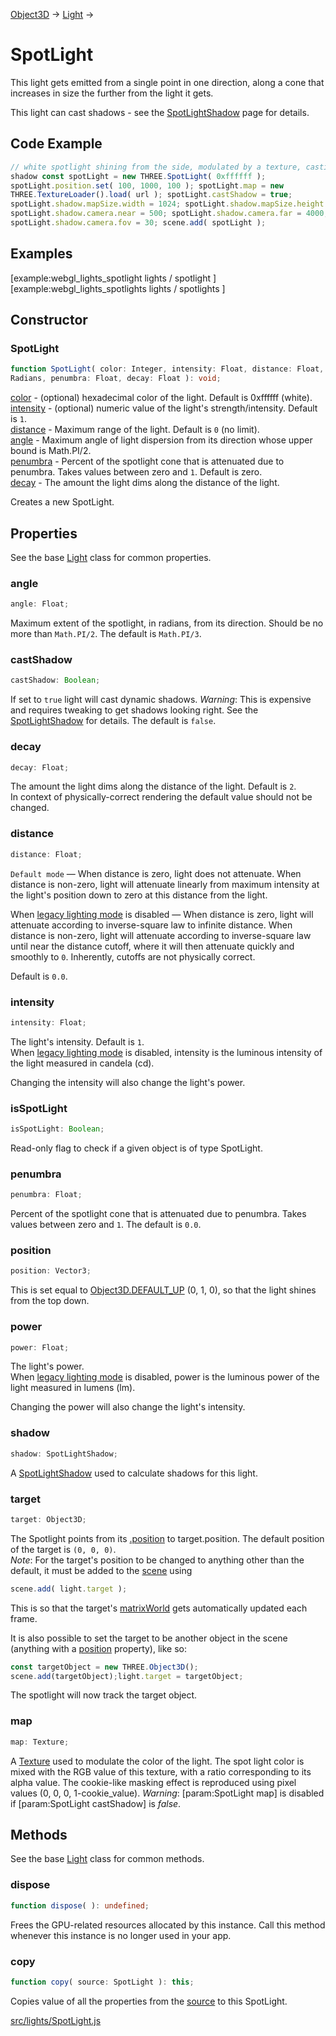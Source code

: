 [Object3D](en\core\Object3D.html) → [Light](en\lights\Light.html) →

# SpotLight

This light gets emitted from a single point in one direction, along a cone
that increases in size the further from the light it gets.  
  
This light can cast shadows - see the
[SpotLightShadow](en\lights\shadows\SpotLightShadow.html) page for details.

## Code Example

  
```ts  
// white spotlight shining from the side, modulated by a texture, casting a
shadow const spotLight = new THREE.SpotLight( 0xffffff );
spotLight.position.set( 100, 1000, 100 ); spotLight.map = new
THREE.TextureLoader().load( url ); spotLight.castShadow = true;
spotLight.shadow.mapSize.width = 1024; spotLight.shadow.mapSize.height = 1024;
spotLight.shadow.camera.near = 500; spotLight.shadow.camera.far = 4000;
spotLight.shadow.camera.fov = 30; scene.add( spotLight );  
```  

## Examples

[example:webgl_lights_spotlight lights / spotlight ]  
[example:webgl_lights_spotlights lights / spotlights ]

## Constructor

### SpotLight

  
  
```ts  
function SpotLight( color: Integer, intensity: Float, distance: Float, angle:
Radians, penumbra: Float, decay: Float ): void;  
```  

[color](#) - (optional) hexadecimal color of the light. Default is 0xffffff
(white).  
[intensity](#) - (optional) numeric value of the light's strength/intensity.
Default is `1`.  
[distance](#) - Maximum range of the light. Default is `0` (no limit).  
[angle](#) - Maximum angle of light dispersion from its direction whose upper
bound is Math.PI/2.  
[penumbra](#) - Percent of the spotlight cone that is attenuated due to
penumbra. Takes values between zero and `1`. Default is zero.  
[decay](#) - The amount the light dims along the distance of the light.  
  
Creates a new SpotLight.

## Properties

See the base [Light](en\lights\Light.html) class for common properties.

### angle

  
  
```ts  
angle: Float;  
```  

Maximum extent of the spotlight, in radians, from its direction. Should be no
more than `Math.PI/2`. The default is `Math.PI/3`.

### castShadow

  
  
```ts  
castShadow: Boolean;  
```  

If set to `true` light will cast dynamic shadows. *Warning*: This is expensive
and requires tweaking to get shadows looking right. See the
[SpotLightShadow](en\lights\shadows\SpotLightShadow.html) for details. The
default is `false`.

### decay

  
  
```ts  
decay: Float;  
```  

The amount the light dims along the distance of the light. Default is `2`.  
In context of physically-correct rendering the default value should not be
changed.

### distance

  
  
```ts  
distance: Float;  
```  

`Default mode` — When distance is zero, light does not attenuate. When
distance is non-zero, light will attenuate linearly from maximum intensity at
the light's position down to zero at this distance from the light.

When [legacy lighting mode](#) is disabled — When distance is zero, light will
attenuate according to inverse-square law to infinite distance. When distance
is non-zero, light will attenuate according to inverse-square law until near
the distance cutoff, where it will then attenuate quickly and smoothly to `0`.
Inherently, cutoffs are not physically correct.

Default is `0.0`.

### intensity

  
  
```ts  
intensity: Float;  
```  

The light's intensity. Default is `1`.  
When [legacy lighting mode](#) is disabled, intensity is the luminous
intensity of the light measured in candela (cd).  
  
Changing the intensity will also change the light's power.

### isSpotLight

  
  
```ts  
isSpotLight: Boolean;  
```  

Read-only flag to check if a given object is of type SpotLight.

### penumbra

  
  
```ts  
penumbra: Float;  
```  

Percent of the spotlight cone that is attenuated due to penumbra. Takes values
between zero and `1`. The default is `0.0`.

### position

  
  
```ts  
position: Vector3;  
```  

This is set equal to [Object3D.DEFAULT_UP](#) (0, 1, 0), so that the light
shines from the top down.

### power

  
  
```ts  
power: Float;  
```  

The light's power.  
When [legacy lighting mode](#) is disabled, power is the luminous power of the
light measured in lumens (lm).  
  
Changing the power will also change the light's intensity.

### shadow

  
  
```ts  
shadow: SpotLightShadow;  
```  

A [SpotLightShadow](en\lights\shadows\SpotLightShadow.html) used to calculate
shadows for this light.

### target

  
  
```ts  
target: Object3D;  
```  

The Spotlight points from its [.position](#position) to target.position. The
default position of the target is `(0, 0, 0)`.  
*Note*: For the target's position to be changed to anything other than the default, it must be added to the [scene](en\scenes\Scene.html) using  
```ts  
scene.add( light.target );  
```  
This is so that the target's [matrixWorld](#) gets automatically updated each
frame.  
  
It is also possible to set the target to be another object in the scene
(anything with a [position](#) property), like so:  
```ts  
const targetObject = new THREE.Object3D();
scene.add(targetObject);light.target = targetObject;  
```  
The spotlight will now track the target object.

### map

  
  
```ts  
map: Texture;  
```  

A [Texture](en\textures\Texture.html) used to modulate the color of the light.
The spot light color is mixed with the RGB value of this texture, with a ratio
corresponding to its alpha value. The cookie-like masking effect is reproduced
using pixel values (0, 0, 0, 1-cookie_value). *Warning*: [param:SpotLight map]
is disabled if [param:SpotLight castShadow] is *false*.

## Methods

See the base [Light](en\lights\Light.html) class for common methods.

### dispose

  
  
```ts  
function dispose( ): undefined;  
```  

Frees the GPU-related resources allocated by this instance. Call this method
whenever this instance is no longer used in your app.

### copy

  
  
```ts  
function copy( source: SpotLight ): this;  
```  

Copies value of all the properties from the [source](en\lights\SpotLight.html)
to this SpotLight.

<a
href="https://github.com/mrdoob/three.js/blob/master/src/lights/SpotLight.js">src/lights/SpotLight.js</a>

